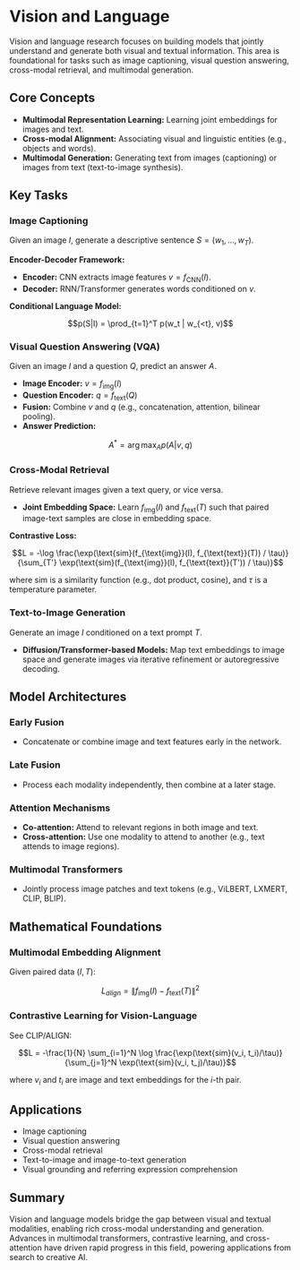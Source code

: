# Vision and Language

Vision and language research focuses on building models that jointly understand and generate both visual and textual information. This area is foundational for tasks such as image captioning, visual question answering, cross-modal retrieval, and multimodal generation.

## Core Concepts

- **Multimodal Representation Learning:** Learning joint embeddings for images and text.
- **Cross-modal Alignment:** Associating visual and linguistic entities (e.g., objects and words).
- **Multimodal Generation:** Generating text from images (captioning) or images from text (text-to-image synthesis).

## Key Tasks

### Image Captioning
Given an image $`I`$, generate a descriptive sentence $`S = (w_1, ..., w_T)`$.

**Encoder-Decoder Framework:**
- **Encoder:** CNN extracts image features $`v = f_{\text{CNN}}(I)`$.
- **Decoder:** RNN/Transformer generates words conditioned on $`v`$.

**Conditional Language Model:**
```math
p(S|I) = \prod_{t=1}^T p(w_t | w_{<t}, v)
```

### Visual Question Answering (VQA)
Given an image $`I`$ and a question $`Q`$, predict an answer $`A`$.

- **Image Encoder:** $`v = f_{\text{img}}(I)`$
- **Question Encoder:** $`q = f_{\text{text}}(Q)`$
- **Fusion:** Combine $`v`$ and $`q`$ (e.g., concatenation, attention, bilinear pooling).
- **Answer Prediction:**
```math
A^* = \arg\max_A p(A|v, q)
```

### Cross-Modal Retrieval
Retrieve relevant images given a text query, or vice versa.

- **Joint Embedding Space:** Learn $`f_{\text{img}}(I)`$ and $`f_{\text{text}}(T)`$ such that paired image-text samples are close in embedding space.

**Contrastive Loss:**
```math
L = -\log \frac{\exp(\text{sim}(f_{\text{img}}(I), f_{\text{text}}(T)) / \tau)}{\sum_{T'} \exp(\text{sim}(f_{\text{img}}(I), f_{\text{text}}(T')) / \tau)}
```
where $`\text{sim}`$ is a similarity function (e.g., dot product, cosine), and $`\tau`$ is a temperature parameter.

### Text-to-Image Generation
Generate an image $`I`$ conditioned on a text prompt $`T`$.

- **Diffusion/Transformer-based Models:** Map text embeddings to image space and generate images via iterative refinement or autoregressive decoding.

## Model Architectures

### Early Fusion
- Concatenate or combine image and text features early in the network.

### Late Fusion
- Process each modality independently, then combine at a later stage.

### Attention Mechanisms
- **Co-attention:** Attend to relevant regions in both image and text.
- **Cross-attention:** Use one modality to attend to another (e.g., text attends to image regions).

### Multimodal Transformers
- Jointly process image patches and text tokens (e.g., ViLBERT, LXMERT, CLIP, BLIP).

## Mathematical Foundations

### Multimodal Embedding Alignment
Given paired data $`(I, T)`$:
```math
L_{align} = \| f_{\text{img}}(I) - f_{\text{text}}(T) \|^2
```

### Contrastive Learning for Vision-Language
See CLIP/ALIGN:
```math
L = -\frac{1}{N} \sum_{i=1}^N \log \frac{\exp(\text{sim}(v_i, t_i)/\tau)}{\sum_{j=1}^N \exp(\text{sim}(v_i, t_j)/\tau)}
```
where $`v_i`$ and $`t_i`$ are image and text embeddings for the $`i`$-th pair.

## Applications
- Image captioning
- Visual question answering
- Cross-modal retrieval
- Text-to-image and image-to-text generation
- Visual grounding and referring expression comprehension

## Summary

Vision and language models bridge the gap between visual and textual modalities, enabling rich cross-modal understanding and generation. Advances in multimodal transformers, contrastive learning, and cross-attention have driven rapid progress in this field, powering applications from search to creative AI. 